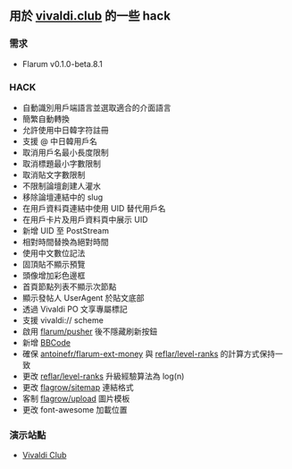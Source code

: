 ## 用於 [vivaldi.club](https://vivaldi.club) 的一些 hack

### 需求

- Flarum v0.1.0-beta.8.1

### HACK

- 自動識別用戶端語言並選取適合的介面語言
- 簡繁自動轉換
- 允許使用中日韓字符註冊
- 支援 @ 中日韓用戶名
- 取消用戶名最小長度限制
- 取消標題最小字數限制
- 取消貼文字數限制
- 不限制論壇創建人灌水
- 移除論壇連結中的 slug
- 在用戶資料頁連結中使用 UID 替代用戶名
- 在用戶卡片及用戶資料頁中展示 UID
- 新增 UID 至 PostStream
- 相對時間替換為絕對時間
- 使用中文數位記法
- 固頂貼不顯示預覽
- 頭像增加彩色邊框
- 首頁節點列表不顯示次節點
- 顯示發帖人 UserAgent 於貼文底部
- 透過 Vivaldi PO 文享專屬標記
- 支援 vivaldi:// scheme
- 啟用 [flarum/pusher](https://github.com/flarum/pusher) 後不隱藏刷新按鈕
- 新增 [BBCode](https://github.com/Csineneo/vivaldi-club-bbcode)
- 確保 [antoinefr/flarum-ext-money](https://github.com/antoinefr/flarum-ext-money) 與 [reflar/level-ranks](https://github.com/reflar/level-ranks) 的計算方式保持一致
- 更改 [reflar/level-ranks](https://github.com/reflar/level-ranks) 升級經驗算法為 log(n)
- 更改 [flagrow/sitemap](https://github.com/flagrow/sitemap) 連結格式
- 客制 [flagrow/upload](https://github.com/flagrow/upload) 圖片模板
- 更改 font-awesome 加載位置

### 演示站點

- [Vivaldi Club](https://vivaldi.club)
